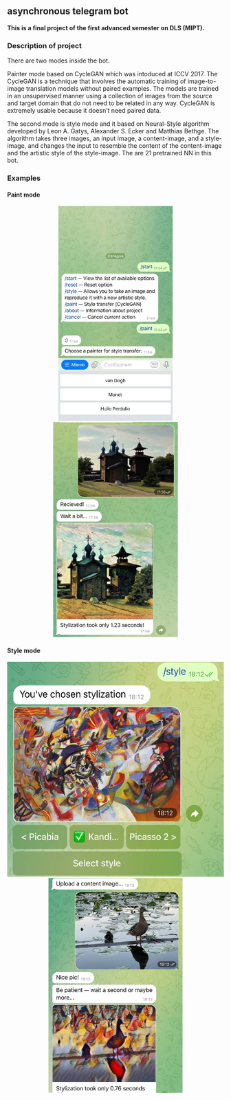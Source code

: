 ## asynchronous telegram bot

<b>This is a final project of the first advanced semester on DLS (MIPT).</b>

### Description of project

There are two modes inside the bot.

Painter mode based on CycleGAN which was intoduced at ICCV 2017. The CycleGAN is a technique that involves the automatic training of image-to-image translation models without paired examples. The models are trained in an unsupervised manner using a collection of images from the source and target domain that do not need to be related in any way. CycleGAN is extremely usable because it doesn’t need paired data.

The second mode is style mode and it based on Neural-Style algorithm developed by Leon A. Gatys, Alexander S. Ecker and Matthias Bethge. The algorithm takes three images, an input image, a content-image, and a style-image, and changes the input to resemble the content of the content-image and the artistic style of the style-image. The are 21 pretrained NN in this bot.

### Examples

#### Paint mode

<p align = 'center'>
<img src = 'examples/ex1.jpeg' height = '500px'>
<img src = 'examples/ex2.jpeg' height = '500px'>
</p>

#### Style mode

<p align = 'center'>
<img src = 'examples/ex3.jpeg' height = '500px'>
<img src = 'examples/ex4.jpeg' height = '500px'>
</p>
